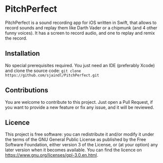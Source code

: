 # PitchPerfect

PitchPerfect is a sound recording app for iOS written in Swift, that allows to record sounds and replay them like Darth Vader or a chipmunk (and 4 other funny voices). It has a screen to record audio, and one to replay and remix the record. 

## Installation

No special prerequisites required. You just need an IDE (preferably Xcode) and clone the source code:
`git clone https://github.com/sjaindl/PitchPerfect.git`

## Contributions

You are welcome to contribute to this project. Just open a Pull Request, if you want to provide a new feature or fix any issue, and it will be reviewed.

## Licence

This project is free software: you can redistribute it and/or modify it under the terms of the GNU General Public License as published by the Free Software Foundation, either version 3 of the License, or (at your option) any later version when it becomes available. You can find the licence on https://www.gnu.org/licenses/gpl-3.0.en.html.
